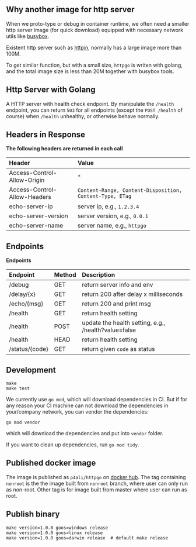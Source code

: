 ## Why another image for http server

When we proto-type or debug in container runtime, we often need a smaller http server image (for quick download)
equipped with necessary network utils like [busybox](https://hub.docker.com/_/busybox).
 
Existent http server such as [httpin](https://httpbin.org/), normally has a large image more than 100M.

To get similar function, but with a small size, `httpgo` is writen with golang, and the total image size is 
less than 20M together with busybox tools.  

## Http Server with Golang

A HTTP server with health check endpoint. By manipulate the `/health` endpoint, you can return `503` for all
endpoints (except the `POST /health` of course) when `/health` unhealthy, or otherwise behave normally.

## Headers in Response

**The following headers are returned in each call**

|Header                       | Value                                                    |
|:----------------------------|:---------------------------------------------------------|
|Access-Control-Allow-Origin  | `*`                                                      | 
|Access-Control-Allow-Headers | `Content-Range, Content-Disposition, Content-Type, ETag` |
|echo-server-ip               | server ip, e.g., `1.2.3.4`                               |
|echo-server-version          | server version, e.g., `0.0.1`                            |
|echo-server-name             | server name, e.g., `httpgo`                              |

## Endpoints

**Endpoints**

|Endpoint             |Method | Description                                            |
|:--------------------|:------|:-------------------------------------------------------|
| /debug              |GET    | return server info and env                             |
| /delay/{x}          |GET    | return 200 after delay x milliseconds                  |
| /echo/{msg}         |GET    | return 200 and print msg                               |
| /health             |GET    | return health setting                                  |
| /health             |POST   | update the health setting, e.g., /health?value=false   |
| /health             |HEAD   | return health setting                                  |
| /status/{code}      |GET    | return given `code` as status                          |


## Development

```$bash
make
make test
```

We currently use `go mod`, which will download dependencies in CI. But if for any reason your CI machine
can not download the dependencies in your/company network, you can vendor the dependencies:
```
go mod vendor
```
which will download the dependencies and put into `vendor` folder.

If you want to clean up dependencies, run `go mod tidy`.


## Published docker image

The image is published as `p4ali/httpgo` on [docker hub](https://hub.docker.com/r/p4ali/httpgo).
The tag containing  `nonroot` is the the image built from `nonroot` branch, where user can only run 
as non-root. Other tag is for image built from master where user can run as root.

## Publish binary

```$bash
make version=1.0.0 goos=windows release
make version=1.0.0 goos=linux release
make version=1.0.0 goos=darwin release  # default make release
```